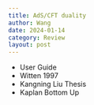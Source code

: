 ```yaml
---
title: AdS/CFT duality
author: Wang
date: 2024-01-14
category: Review
layout: post
---
```



- User Guide
- Witten 1997
- Kangning Liu Thesis
- Kaplan Bottom Up
